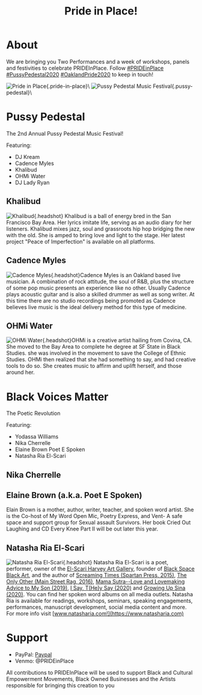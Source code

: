 ﻿---
title: Pride in Place!
---
# About

We are bringing you Two Performances and a week of workshops, panels and festivities to celebrate PRIDEInPlace. Follow [#PRIDEinPlace]() [#PussyPedestal2020]() [#OaklandPride2020]() to keep in touch!

![Pride in Place](images/branding/pip-logo.svg){.pride-in-place}\ ![Pussy Pedestal Music Festival](images/branding/PP_Logo2019_Color.png){.pussy-pedestal}\

# Pussy Pedestal

The 2nd Annual Pussy Pedestal Music Festival!

Featuring:

- DJ Kream
- Cadence Myles
- Khalibud
- OHMi Water
- DJ Lady Ryan

## Khalibud

![Khalibud](images/headshots/Khalibud.jpg){.headshot} Khalibud is a ball of energy bred in the San Francisco Bay Area. Her lyrics imitate life, serving as an audio diary for her listeners. Khalibud mixes jazz, soul and grassroots hip hop bridging the new with the old. She is amped to bring love and light to the stage. Her latest project "Peace of Imperfection" is available on all platforms.

## Cadence Myles

![Cadence Myles](images/headshots/Cadence-Myles.jpg){.headshot}Cadence Myles is an Oakland based live musician. A combination of rock attitude, the soul of R&B, plus the structure of some pop music presents an experience like no other. Usually Cadence plays acoustic guitar and is also a skilled drummer as well as song writer. At this time there are no studio recordings being promoted as Cadence believes live music is the ideal delivery method for this type of medicine.

## OHMi Water

![OHMi Water](images/headshots/OHMi-Water.jpg){.headshot}OHMi is a creative artist hailing from Covina, CA. She moved to the Bay Area to complete he degree at SF State in Black Studies. she was involved in the movement to save the College of Ethnic Studies. OHMi then realized that she had something to say, and had creative tools to do so. She creates music to affirm and uplift herself, and those around her. 

# Black Voices Matter

The Poetic Revolution

Featuring:

- Yodassa Williams
- Nika Cherrelle
- Elaine  Brown Poet E Spoken
- Natasha Ria El-Scari

## Nika Cherrelle

## Elaine Brown (a.k.a. Poet E Spoken)

Elain Brown is a mother, author, writer, teacher, and spoken word artist. She is the Co-host of My Word Open Mic, Poetry Express, and Vent- A safe space and support group for Sexual assault Survivors. Her book Cried Out Laughing and CD Every Knee Part II will be out later this year.

## Natasha Ria El-Scari

![Natasha Ria El-Scari](images/headshots/Natasha-Ria.jpg){.headshot} Natasha Ria
El-Scari is a poet, performer, owner of the [El-Scari Harvey Art
Gallery](https://www.facebook.com/elscariharveyartgallery/), founder of [Black
Space Black Art](https://www.facebook.com/blackspaceblackart/), and the author
of [Screaming Times (Spartan Press, 2015)](http://www.natasharia.com), [The Only
Other (Main Street Rag, 2016)](http://www.natasharia.com), [Mama Sutra--Love and
Lovemaking Advice to My Son (2019)](https://www.amazon.com/dp/1690637595), [I
Say, T(He)y Say (2020)](https://www.amazon.com/dp/169928699X) and [Growing Up
Sina (2020)](https://www.amazon.com/dp/1699504369). You can find her spoken word
albums on all media outlets. Natasha Ria is available for readings, workshops,
seminars, speaking engagements, performances, manuscript development, social
media content and more. For more info visit
[www.natasharia.com!](https://www.natasharia.com)

# Support

- PayPal: [Paypal](https://paypal.me/PRIDEinPlace)
- Venmo: @PRIDEinPlace

All contributions to PRIDEInPlace will be used to support Black and Cultural Empowerment Movements, Black Owned Businesses and the Artists responsible for bringing this creation to you

